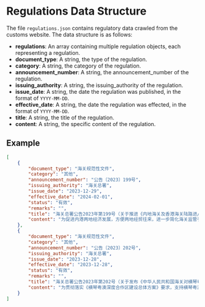 # Regulations Data Structure
The file `regulations.json` contains regulatory data crawled from the customs website. The data structure is as follows:
- **regulations**: An array containing multiple regulation objects, each representing a regulation.
- **document_type**: A string, the type of the regulation.
- **category**: A string, the category of the regulation.
- **announcement_number**: A string, the announcement_number of the regulation.
- **issuing_authority**: A string, the issuing_authority of the regulation.
- **issue_date**: A string, the date the regulation was published, in the format of `YYYY-MM-DD`.
- **effective_date**: A string, the date the regulation was effected, in the format of `YYYY-MM-DD`.
- **title**: A string, the title of the regulation.
- **content**: A string, the specific content of the regulation.

## Example
```json
[
    {
        "document_type": "海关规范性文件",
        "category": "其他",
        "announcement_number": "公告〔2023〕199号",
        "issuing_authority": "海关总署",
        "issue_date": "2023-12-29",
        "effective_date": "2024-02-01",
        "status": "有效",
        "remarks": "",
        "title": "海关总署公告2023年第199号（关于推进《内地海关及香港海关陆路进/出境载货清单》无纸化工作的公告）",
        "content": "为促进内港两地经济发展，方便两地经贸往来，进一步简化海关监管手续，海关总署决定进一步推进《内地海关及香港海关陆路进/出境载货清单》（以下简称《载货清单》）无纸化工作。现就有关事项公告如下：企业在向内地海关办理内地、香港陆路货运车辆（含货运空车）和所载货物各项通关监管手续时，无需提交纸质《载货清单》。《载货清单》的其他相关事项仍按照海关总署公告2004年第42号执行。本公告自2024年2月1日起施行。特此公告。海关总署2023年12月29日"
    },
    {
        "document_type": "海关规范性文件",
        "category": "其他",
        "announcement_number": "公告〔2023〕202号",
        "issuing_authority": "海关总署",
        "issue_date": "2023-12-28",
        "effective_date": "2023-12-28",
        "status": "有效",
        "remarks": "",
        "title": "海关总署公告2023年第202号（关于发布《中华人民共和国海关对横琴粤澳深度合作区监管办法》的公告）",
        "content": "为贯彻落实《横琴粤澳深度合作区建设总体方案》要求，支持横琴粤澳深度合作区高质量发展，特制定《中华人民共和国海关对横琴粤澳深度合作区监管办法》，现予发布。特此公告。附件：中华人民共和国海关对横琴粤澳深度合作区监管办法.doc海关总署2023年12月28日"
    }
]
